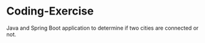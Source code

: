 # Coding-Exercise
Java and Spring Boot application to determine if two cities are connected or not.



